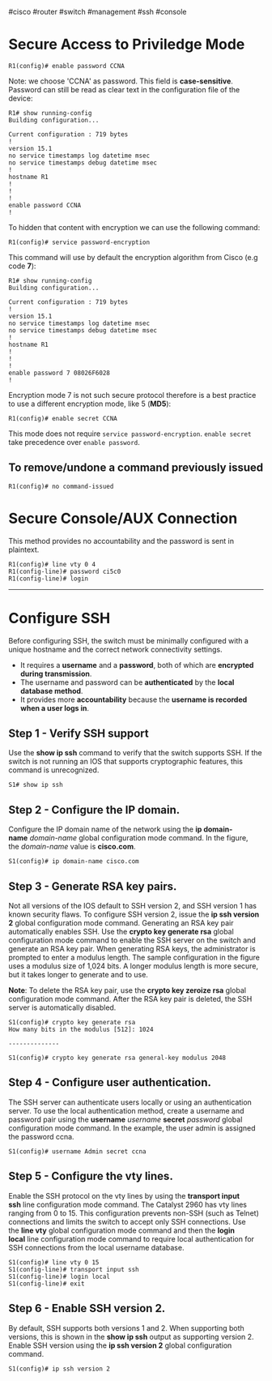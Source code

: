 #cisco #router #switch #management
 #ssh #console

# Secure Access to Priviledge Mode

```
R1(config)# enable password CCNA
```

Note: we choose 'CCNA' as password. This field is **case-sensitive**.
Password can still be read as clear text in the configuration file of the device:
```
R1# show running-config
Building configuration...

Current configuration : 719 bytes
!
version 15.1
no service timestamps log datetime msec
no service timestamps debug datetime msec
!
hostname R1
!
!
!
enable password CCNA
!
```

To hidden that content with encryption we can use the following command:

```
R1(config)# service password-encryption 
```

This command will use by default the encryption algorithm from Cisco (e.g code **7**):
```
R1# show running-config
Building configuration...

Current configuration : 719 bytes
!
version 15.1
no service timestamps log datetime msec
no service timestamps debug datetime msec
!
hostname R1
!
!
!
enable password 7 08026F6028
!
```

Encryption mode 7 is not such secure protocol therefore is a best practice to use a different encryption mode, like 5 (**MD5**):

```
R1(config)# enable secret CCNA
```

This mode does not require `service password-encryption`. `enable secret` take precedence over  `enable password`.

## To remove/undone a command previously issued

```
R1(config)# no command-issued
```

# Secure Console/AUX Connection

This method provides no accountability and the password is sent in plaintext.
```
R1(config)# line vty 0 4
R1(config-line)# password ci5c0
R1(config-line)# login
```

---

# Configure SSH
Before configuring SSH, the switch must be minimally configured with a unique hostname and the correct network connectivity settings.

-   It requires a **username** and a **password**, both of which are **encrypted during transmission**.
-   The username and password can be **authenticated** by the **local database method**.
-   It provides more **accountability** because the **username is recorded when a user logs in**.

## Step 1 - Verify SSH support

Use the **show ip ssh** command to verify that the switch supports SSH. If the switch is not running an IOS that supports cryptographic features, this command is unrecognized.

```S1# show ip ssh```

## **Step 2** - **Configure the IP domain.**

Configure the IP domain name of the network using the **ip domain-name** _domain-name_ global configuration mode command. In the figure, the _domain-name_ value is **cisco.com**.

```
S1(config)# ip domain-name cisco.com
```

## **Step 3** - **Generate RSA key pairs.**

Not all versions of the IOS default to SSH version 2, and SSH version 1 has known security flaws. To configure SSH version 2, issue the **ip ssh version 2** global configuration mode command. Generating an RSA key pair automatically enables SSH. Use the **crypto key generate rsa** global configuration mode command to enable the SSH server on the switch and generate an RSA key pair. When generating RSA keys, the administrator is prompted to enter a modulus length. The sample configuration in the figure uses a modulus size of 1,024 bits. A longer modulus length is more secure, but it takes longer to generate and to use.

**Note**: To delete the RSA key pair, use the **crypto key zeroize rsa** global configuration mode command. After the RSA key pair is deleted, the SSH server is automatically disabled.

```
S1(config)# crypto key generate rsa
How many bits in the modulus [512]: 1024

--------------

S1(config)# crypto key generate rsa general-key modulus 2048
```

## **Step 4** - **Configure user authentication.**

The SSH server can authenticate users locally or using an authentication server. To use the local authentication method, create a username and password pair using the **username** _username_ **secret** _password_ global configuration mode command. In the example, the user admin is assigned the password ccna.

```
S1(config)# username Admin secret ccna
```

## **Step 5** - **Configure the vty lines.**

Enable the SSH protocol on the vty lines by using the **transport input ssh** line configuration mode command. The Catalyst 2960 has vty lines ranging from 0 to 15. This configuration prevents non-SSH (such as Telnet) connections and limits the switch to accept only SSH connections. Use the **line vty** global configuration mode command and then the **login local** line configuration mode command to require local authentication for SSH connections from the local username database.

```
S1(config)# line vty 0 15
S1(config-line)# transport input ssh
S1(config-line)# login local
S1(config-line)# exit
```

## **Step 6** - **Enable SSH version 2.**

By default, SSH supports both versions 1 and 2. When supporting both versions, this is shown in the **show ip ssh** output as supporting version 2. Enable SSH version using the **ip ssh version 2** global configuration command.

```
S1(config)# ip ssh version 2
```
